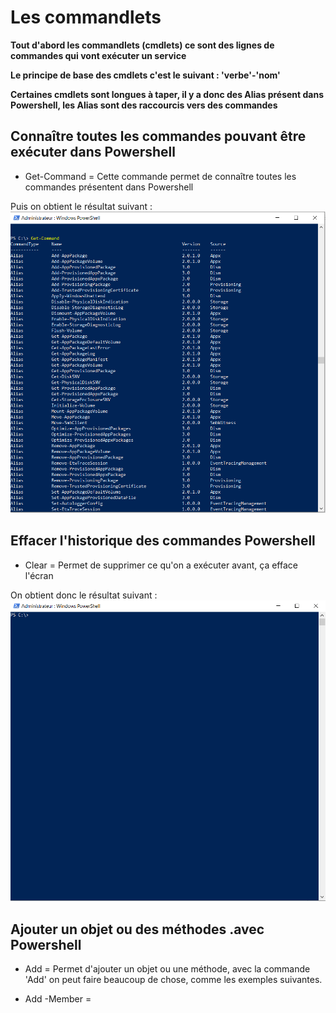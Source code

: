 # Les commandlets

__Tout d'abord les commandlets (cmdlets) ce sont des lignes de commandes qui vont exécuter un service__

__Le principe de base des cmdlets c'est le suivant : 'verbe'-'nom'__

__Certaines cmdlets sont longues à taper, il y a donc des Alias présent dans Powershell, les Alias sont des raccourcis vers des commandes__ 


## Connaître toutes les commandes pouvant être exécuter dans Powershell

- Get-Command = Cette commande permet de connaître toutes les commandes présentent dans Powershell

Puis on obtient le résultat suivant : ![drawing](https://github.com/kevinguyodo/Powershell/blob/main/get-command.PNG)

## Effacer l'historique des commandes Powershell

- Clear = Permet de supprimer ce qu'on a exécuter avant, ça efface l'écran

On obtient donc le résultat suivant : ![](https://github.com/kevinguyodo/Powershell/blob/main/Clear.PNG)

## Ajouter un objet ou des méthodes .avec Powershell

- Add = Permet d'ajouter un objet ou une méthode, avec la commande 'Add' on peut faire beaucoup de chose, comme les exemples suivantes.

- Add -Member = 

